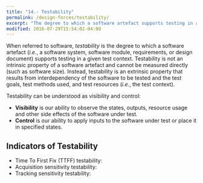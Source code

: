 ```yaml
---
title: "14.- Testability"
permalink: /design-forces/testability/
excerpt: "The degree to which a software artefact supports testing in a given test context."
modified: 2016-07-29T15:54:02-04:00
---
```


When referred to software, _testability_ is the degree to which a software artefact (_i.e._, a software system, software module, requirements, or design document) supports testing in a given test context. Testability is not an intrinsic property of a software artefact and cannot be measured directly (such as software size). Instead, testability is an extrinsic property that results from interdependency of the software to be tested and the test goals, test methods used, and test resources (_i.e._, the test context).

Testability can be understood as visibility and control:

 * **Visibility** is our ability to observe the states, outputs, resource usage and other side effects of the software under test.
 * **Control** is our ability to apply inputs to the software under test or place it in specified states.


## Indicators of Testability

* Time To First Fix (TTFF) testability:
* Acquisition sensitivity testability:
* Tracking sensitivity testability:
